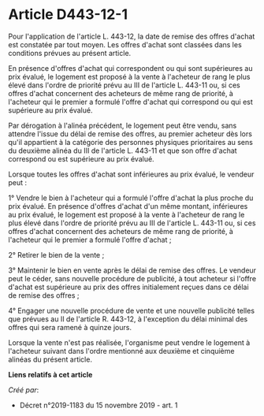 # Article D443-12-1

Pour l'application de l'article L. 443-12, la date de remise des offres d'achat est constatée par tout moyen. Les offres
d'achat sont classées dans les conditions prévues au présent article.

En présence d'offres d'achat qui correspondent ou qui sont supérieures au prix évalué, le logement est proposé à la vente à
l'acheteur de rang le plus élevé dans l'ordre de priorité prévu au III de l'article L. 443-11 ou, si ces offres d'achat
concernent des acheteurs de même rang de priorité, à l'acheteur qui le premier a formulé l'offre d'achat qui correspond ou
qui est supérieure au prix évalué.

Par dérogation à l'alinéa précédent, le logement peut être vendu, sans attendre l'issue du délai de remise des offres, au
premier acheteur dès lors qu'il appartient à la catégorie des personnes physiques prioritaires au sens du deuxième alinéa du
III de l'article L. 443-11 et que son offre d'achat correspond ou est supérieure au prix évalué.

Lorsque toutes les offres d'achat sont inférieures au prix évalué, le vendeur peut :

1° Vendre le bien à l'acheteur qui a formulé l'offre d'achat la plus proche du prix évalué. En présence d'offres d'achat d'un
même montant, inférieures au prix évalué, le logement est proposé à la vente à l'acheteur de rang le plus élevé dans l'ordre
de priorité prévu au III de l'article L. 443-11 ou, si ces offres d'achat concernent des acheteurs de même rang de priorité,
à l'acheteur qui le premier a formulé l'offre d'achat ;

2° Retirer le bien de la vente ;

3° Maintenir le bien en vente après le délai de remise des offres. Le vendeur peut le céder, sans nouvelle procédure de
publicité, à tout acheteur si l'offre d'achat est supérieure au prix des offres initialement reçues dans ce délai de remise
des offres ;

4° Engager une nouvelle procédure de vente et une nouvelle publicité telles que prévues au II de l'article R. 443-12, à
l'exception du délai minimal des offres qui sera ramené à quinze jours.

Lorsque la vente n'est pas réalisée, l'organisme peut vendre le logement à l'acheteur suivant dans l'ordre mentionné aux
deuxième et cinquième alinéas du présent article.

**Liens relatifs à cet article**

_Créé par_:

  - Décret n°2019-1183 du 15 novembre 2019 - art. 1
